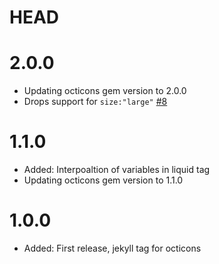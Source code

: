 # HEAD

# 2.0.0

- Updating octicons gem version to 2.0.0
- Drops support for `size:"large"` [#8](https://github.com/primer/octicons_gem/pull/8)

# 1.1.0

- Added: Interpoaltion of variables in liquid tag
- Updating octicons gem version to 1.1.0

# 1.0.0

- Added: First release, jekyll tag for octicons
